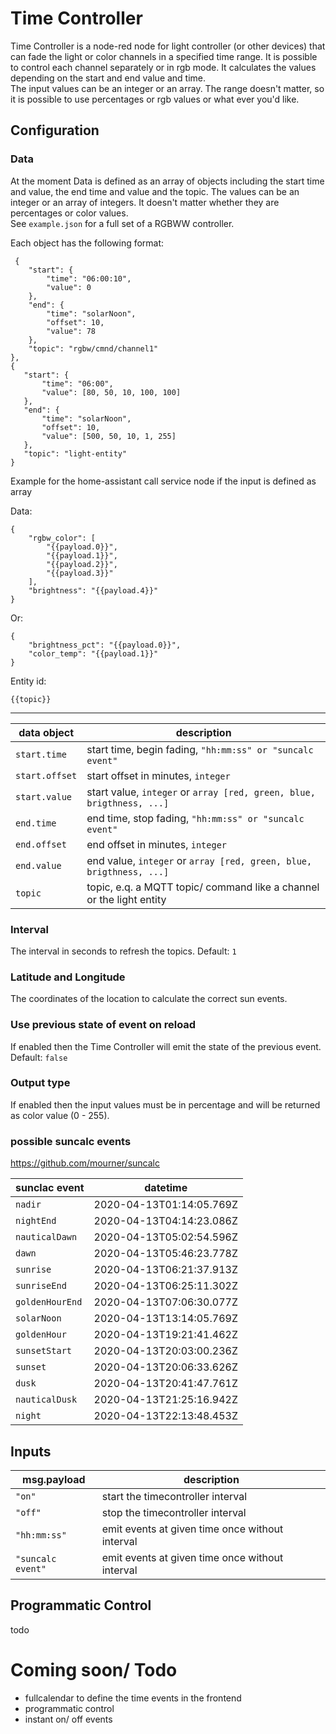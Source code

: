 # Time Controller

Time Controller is a node-red node for light controller (or other devices) that can fade the light or color channels in
a specified time range. It is possible to control each channel separately or in rgb mode. It calculates the values
depending on the start and end value and time.   
The input values can be an integer or an array. The range doesn't matter, so it is possible to use percentages or rgb
values or what ever you'd like.

## Configuration

### Data

At the moment Data is defined as an array of objects including the start time and value, the end time and value and the
topic. The values can be an integer or an array of integers. It doesn't matter whether they are percentages or color
values.    
See `example.json` for a full set of a RGBWW controller.

Each object has the following format:

     {
        "start": {
            "time": "06:00:10",
            "value": 0
        },
        "end": {
            "time": "solarNoon",
            "offset": 10,
            "value": 78
        },
        "topic": "rgbw/cmnd/channel1"
    },
    {
       "start": {
           "time": "06:00",
           "value": [80, 50, 10, 100, 100]
       },
       "end": {
           "time": "solarNoon",
           "offset": 10,
           "value": [500, 50, 10, 1, 255]
       },
       "topic": "light-entity"
    }

Example for the home-assistant call service node if the input is defined as array

Data:

    {
        "rgbw_color": [
            "{{payload.0}}",
            "{{payload.1}}",
            "{{payload.2}}",
            "{{payload.3}}"
        ],
        "brightness": "{{payload.4}}"
    }

Or:

    {
        "brightness_pct": "{{payload.0}}",
        "color_temp": "{{payload.1}}"
    }

Entity id:

    {{topic}}

---

| data object    | description                                                                      |
| -------------- | ---------------------------------------------------------------------------------|
| `start.time`   | start time, begin fading, `"hh:mm:ss" or "suncalc event"`                           |
| `start.offset` | start offset in minutes, `integer`                                               |
| `start.value`  | start value, `integer` or `array [red, green, blue, brigthness, ...]`      |
| `end.time`     | end time, stop fading, `"hh:mm:ss" or "suncalc event"`                              |
| `end.offset`   | end offset in minutes, `integer`                                                 |
| `end.value`    | end value, `integer` or `array [red, green, blue, brigthness, ...]`        |
| `topic`        | topic, e.q. a MQTT topic/ command like a channel or the light entity             |

### Interval

The interval in seconds to refresh the topics. Default: `1`

### Latitude and Longitude

The coordinates of the location to calculate the correct sun events.

### Use previous state of event on reload

If enabled then the Time Controller will emit the state of the previous event. Default: `false`

### Output type

If enabled then the input values must be in percentage and will be returned as color value (0 - 255).

### possible suncalc events

https://github.com/mourner/suncalc

| sunclac event    | datetime                 |
| ---------------- | ------------------------ |
| `nadir`          | 2020-04-13T01:14:05.769Z |
| `nightEnd`       | 2020-04-13T04:14:23.086Z |
| `nauticalDawn`   | 2020-04-13T05:02:54.596Z |
| `dawn`           | 2020-04-13T05:46:23.778Z |
| `sunrise`        | 2020-04-13T06:21:37.913Z |
| `sunriseEnd`     | 2020-04-13T06:25:11.302Z |
| `goldenHourEnd`  | 2020-04-13T07:06:30.077Z |
| `solarNoon`      | 2020-04-13T13:14:05.769Z |
| `goldenHour`     | 2020-04-13T19:21:41.462Z |
| `sunsetStart`    | 2020-04-13T20:03:00.236Z |
| `sunset`         | 2020-04-13T20:06:33.626Z |
| `dusk`           | 2020-04-13T20:41:47.761Z |
| `nauticalDusk`   | 2020-04-13T21:25:16.942Z |
| `night`          | 2020-04-13T22:13:48.453Z |

## Inputs

| msg.payload       | description                                       |
| ----------------- | ------------------------------------------------- |
| `"on"`            | start the timecontroller interval                 |
| `"off"`           | stop the timecontroller interval                  |
| `"hh:mm:ss"`      | emit events at given time once without interval   |
| `"suncalc event"` | emit events at given time once without interval   | 

## Programmatic Control

todo

# Coming soon/ Todo

- fullcalendar to define the time events in the frontend
- programmatic control
- instant on/ off events
